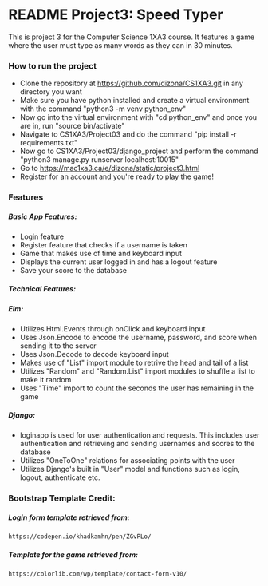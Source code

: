 # README Project3: Speed Typer
This is project 3 for the Computer Science 1XA3 course. It features a game where the user must type as many words as they can in 30 minutes.
### How to run the project
- Clone the repository at https://github.com/dizona/CS1XA3.git in any directory you want
-  Make sure you have python installed and create a virtual environment with the command 
"python3 -m venv python_env"
- Now go into the virtual environment with "cd python_env" and once you are in, run
"source bin/activate"
- Navigate to CS1XA3/Project03 and do the command "pip install -r requirements.txt"
-  Now go to CS1XA3/Project03/django_project and perform the command 
"python3 manage.py runserver localhost:10015"
- Go to https://mac1xa3.ca/e/dizona/static/project3.html
- Register for an account and you're ready to play the game!
### Features
##### Basic App Features:
- Login feature
- Register feature that checks if a username is taken
- Game that makes use of time and keyboard input
- Displays the current user logged in and has a logout feature
- Save your score to the database 
##### Technical Features:
##### Elm:
- Utilizes Html.Events through onClick and keyboard input
- Uses Json.Encode to encode the username, password, and score when sending it to the server
- Uses Json.Decode to decode keyboard input
- Makes use of "List" import module to retrive the head and tail of a list
- Utilizes "Random" and "Random.List" import modules to shuffle a list to make it random
- Uses "Time" import to count the seconds the user has remaining in the game
##### Django:
- loginapp is used for user authentication and requests. This includes user authentication and retrieving and sending usernames and scores to the database
- Utilizes "OneToOne" relations for associating points with the user
- Utilizes Django's built in "User" model and functions such as login, logout, authenticate etc.
### Bootstrap Template Credit: 
##### Login form template retrieved from:
```sh
https://codepen.io/khadkamhn/pen/ZGvPLo/
```
##### Template for the game retrieved from:
```sh
https://colorlib.com/wp/template/contact-form-v10/
```


